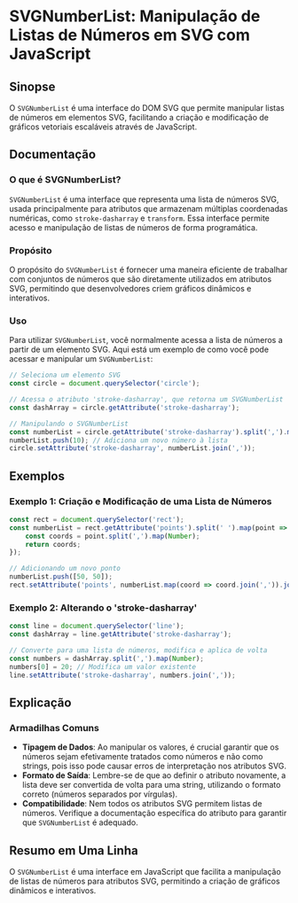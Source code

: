 <!--
Meta Description: # SVGNumberList: Manipulação de Listas de Números em SVG com JavaScript ## Sinopse O `SVGNumberList` é uma interface do DOM SVG que permite manipular ...
Meta Keywords: números, svgnumberlist, que, dasharray, svg
-->

# SVGNumberList: Manipulação de Listas de Números em SVG com JavaScript

## Sinopse
O `SVGNumberList` é uma interface do DOM SVG que permite manipular listas de números em elementos SVG, facilitando a criação e modificação de gráficos vetoriais escaláveis através de JavaScript.

## Documentação
### O que é SVGNumberList?
`SVGNumberList` é uma interface que representa uma lista de números SVG, usada principalmente para atributos que armazenam múltiplas coordenadas numéricas, como `stroke-dasharray` e `transform`. Essa interface permite acesso e manipulação de listas de números de forma programática.

### Propósito
O propósito do `SVGNumberList` é fornecer uma maneira eficiente de trabalhar com conjuntos de números que são diretamente utilizados em atributos SVG, permitindo que desenvolvedores criem gráficos dinâmicos e interativos.

### Uso
Para utilizar `SVGNumberList`, você normalmente acessa a lista de números a partir de um elemento SVG. Aqui está um exemplo de como você pode acessar e manipular um `SVGNumberList`:

```javascript
// Seleciona um elemento SVG
const circle = document.querySelector('circle');

// Acessa o atributo 'stroke-dasharray', que retorna um SVGNumberList
const dashArray = circle.getAttribute('stroke-dasharray');

// Manipulando o SVGNumberList
const numberList = circle.getAttribute('stroke-dasharray').split(',').map(Number);
numberList.push(10); // Adiciona um novo número à lista
circle.setAttribute('stroke-dasharray', numberList.join(','));
```

## Exemplos
### Exemplo 1: Criação e Modificação de uma Lista de Números
```javascript
const rect = document.querySelector('rect');
const numberList = rect.getAttribute('points').split(' ').map(point => {
    const coords = point.split(',').map(Number);
    return coords;
});

// Adicionando um novo ponto
numberList.push([50, 50]);
rect.setAttribute('points', numberList.map(coord => coord.join(',')).join(' '));
```

### Exemplo 2: Alterando o 'stroke-dasharray'
```javascript
const line = document.querySelector('line');
const dashArray = line.getAttribute('stroke-dasharray');

// Converte para uma lista de números, modifica e aplica de volta
const numbers = dashArray.split(',').map(Number);
numbers[0] = 20; // Modifica um valor existente
line.setAttribute('stroke-dasharray', numbers.join(','));
```

## Explicação
### Armadilhas Comuns
- **Tipagem de Dados**: Ao manipular os valores, é crucial garantir que os números sejam efetivamente tratados como números e não como strings, pois isso pode causar erros de interpretação nos atributos SVG.
- **Formato de Saída**: Lembre-se de que ao definir o atributo novamente, a lista deve ser convertida de volta para uma string, utilizando o formato correto (números separados por vírgulas).
- **Compatibilidade**: Nem todos os atributos SVG permitem listas de números. Verifique a documentação específica do atributo para garantir que `SVGNumberList` é adequado.

## Resumo em Uma Linha
O `SVGNumberList` é uma interface em JavaScript que facilita a manipulação de listas de números para atributos SVG, permitindo a criação de gráficos dinâmicos e interativos.